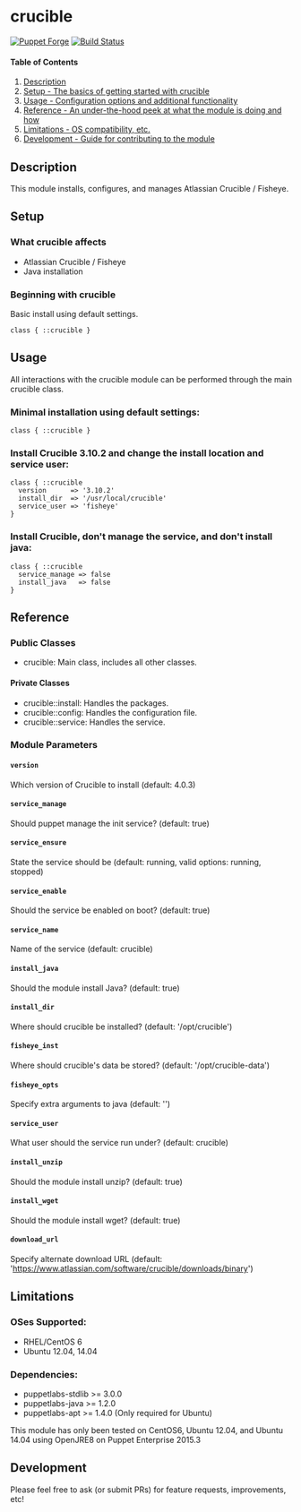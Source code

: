# crucible
[![Puppet Forge](https://img.shields.io/puppetforge/v/johnlawerance/crucible.svg)](https://forge.puppetlabs.com/johnlawerance/crucible)
[![Build Status](https://travis-ci.org/johnlawerance/crucible.svg?branch=master)](https://github.com/johnlawerance/crucible)

#### Table of Contents

1. [Description](#description)
1. [Setup - The basics of getting started with crucible](#setup)
1. [Usage - Configuration options and additional functionality](#usage)
1. [Reference - An under-the-hood peek at what the module is doing and how](#reference)
1. [Limitations - OS compatibility, etc.](#limitations)
1. [Development - Guide for contributing to the module](#development)

## Description

This module installs, configures, and manages Atlassian Crucible / Fisheye.

## Setup

### What crucible affects

* Atlassian Crucible / Fisheye
* Java installation

### Beginning with crucible

Basic install using default settings.

```puppet
class { ::crucible }
```

## Usage

All interactions with the crucible module can be performed through the main crucible class.

### Minimal installation using default settings:
```puppet
class { ::crucible }
```

### Install Crucible 3.10.2 and change the install location and service user:
```puppet
class { ::crucible
  version      => '3.10.2'
  install_dir  => '/usr/local/crucible'
  service_user => 'fisheye'
}
```

### Install Crucible, don't manage the service, and don't install java:
```puppet
class { ::crucible
  service_manage => false
  install_java   => false
}
```

## Reference

### Public Classes

* crucible: Main class, includes all other classes.

#### Private Classes

* crucible::install: Handles the packages.
* crucible::config: Handles the configuration file.
* crucible::service: Handles the service.

### Module Parameters

#### `version`
Which version of Crucible to install (default: 4.0.3)
#### `service_manage`
Should puppet manage the init service? (default: true)
#### `service_ensure`
State the service should be (default: running, valid options: running, stopped)
#### `service_enable`
Should the service be enabled on boot? (default: true)
#### `service_name`
Name of the service (default: crucible)
#### `install_java`
Should the module install Java? (default: true)
#### `install_dir`
Where should crucible be installed? (default: '/opt/crucible')
#### `fisheye_inst`
Where should crucible's data be stored? (default: '/opt/crucible-data')
#### `fisheye_opts`
Specify extra arguments to java (default: '')
#### `service_user`
What user should the service run under? (default: crucible)
#### `install_unzip`
Should the module install unzip? (default: true)
#### `install_wget`
Should the module install wget? (default: true)
#### `download_url`
Specify alternate download URL (default: 'https://www.atlassian.com/software/crucible/downloads/binary')


## Limitations

### OSes Supported:
* RHEL/CentOS 6
* Ubuntu 12.04, 14.04

### Dependencies:
* puppetlabs-stdlib >= 3.0.0
* puppetlabs-java >= 1.2.0
* puppetlabs-apt >= 1.4.0 (Only required for Ubuntu)


This module has only been tested on CentOS6, Ubuntu 12.04, and Ubuntu 14.04 using OpenJRE8 on Puppet Enterprise 2015.3

## Development

Please feel free to ask (or submit PRs) for feature requests, improvements, etc!
